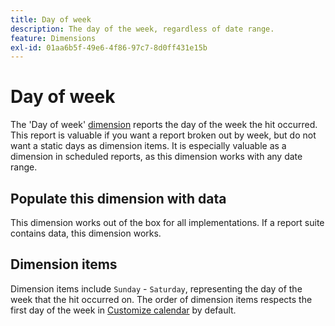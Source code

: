 ```yaml
---
title: Day of week
description: The day of the week, regardless of date range.
feature: Dimensions
exl-id: 01aa6b5f-49e6-4f86-97c7-8d0ff431e15b
---
```

# Day of week

The 'Day of week' [dimension](overview.md) reports the day of the week the hit occurred. This report is valuable if you want a report broken out by week, but do not want a static days as dimension items. It is especially valuable as a dimension in scheduled reports, as this dimension works with any date range.

## Populate this dimension with data

This dimension works out of the box for all implementations. If a report suite contains data, this dimension works.

## Dimension items

Dimension items include `Sunday` - `Saturday`, representing the day of the week that the hit occurred on. The order of dimension items respects the first day of the week in [Customize calendar](/help/admin/tools/manage-rs/edit-settings/general/custom-calendar.md) by default.
